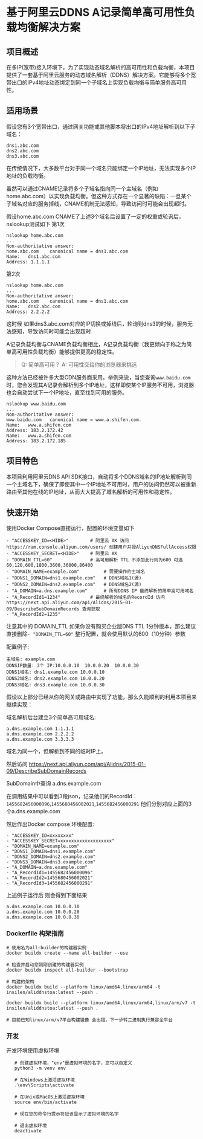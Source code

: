 # 基于阿里云DDNS A记录简单高可用性负载均衡解决方案

## 项目概述
在多IP(宽带)接入环境下，为了实现动态域名解析的高可用性和负载均衡，本项目提供了一套基于阿里云服务的动态域名解析（DDNS）解决方案。它能够将多个宽带出口的IPv4地址动态绑定到同一个子域名上实现负载均衡与简单服务高可用性。

## 适用场景

假设您有3个宽带出口，通过网关功能或其他脚本将出口的IPv4地址解析到以下子域名：

```
dns1.abc.com
dns2.abc.com
dns3.abc.com
```

在传统情况下，大多数平台对于同一个域名只能绑定一个IP地址，无法实现多个IP地址的负载均衡。

虽然可以通过CNAME记录将多个子域名指向同一个主域名（例如home.abc.com）以实现负载均衡。但这种方式存在一个显著的缺陷：一旦某个子域名对应的服务掉线，CNAME机制无法感知，导致访问时可能会出现超时。

假设home.abc.com CNAME了上述3个域名后设置了一定的权重或轮询后，nslookup测试如下
第1次
```
nslookup home.abc.com
...
Non-authoritative answer:
home.abc.com	canonical name = dns1.abc.com
Name:	dns1.abc.com
Address: 1.1.1.1
```

第2次
```
nslookup home.abc.com
...
Non-authoritative answer:
home.abc.com	canonical name = dns1.abc.com
Name:	dns2.abc.com
Address: 2.2.2.2
```
这时候 如果dns3.abc.com对应的IP切换或掉线后，轮询到dns3的时候，服务无法感知，导致访问时可能会出现超时


A记录负载均衡与CNAME负载均衡相比，A记录负载均衡（我更倾向于称之为简单高可用性负载均衡）能够提供更高的稳定性。

> Q: 简单高可用？
> A: 可用性交给你的浏览器来挑选

这种方法已经被许多大型CDN服务商采用。举例来说，当您查询`www.baidu.com`时，您会发现其A记录会解析到多个IP地址，这样即使某个IP服务不可用，浏览器也会自动尝试下一个IP地址，直至找到可用的服务。
```
nslookup www.baidu.com
...
Non-authoritative answer:
www.baidu.com	canonical name = www.a.shifen.com.
Name:	www.a.shifen.com
Address: 183.2.172.42
Name:	www.a.shifen.com
Address: 183.2.172.185
```


## 项目特色
本项目利用阿里云DNS API SDK接口，自动将多个DDNS域名的IP地址解析到同一个主域名下，确保了即使其中一个IP地址不可用时，用户的访问仍然可以被重新路由至其他在线的IP地址，从而大大提高了域名解析的可用性和稳定性。


## 快速开始

使用Docker Compose直接运行，配置的环境变量如下
```
- "ACCESSKEY_ID=<HIDE>"        # 阿里云 AK 访问https://ram.console.aliyun.com/users/ 创建用户并授AliyunDNSFullAccess权限
- "ACCESSKEY_SECRET=<HIDE>"    # 阿里云 AK
- "DOMAIN_TTL=60"              # 高可用解析 TTL 不添加此行则为600 可选60,120,600,1800,3600,36000,86400
- "DOMAIN_NAME=example.com"         # 需要操作的主域名
- "DDNS1_DOMAIN=dns1.example.com"   # DDNS域名1(源)
- "DDNS2_DOMAIN=dns2.example.com"   # DDNS域名2(源)
- "A_DOMAIN=a.dns.example.com"      # 所有DDNS IP 最终解析的简单高可用域名
- "A_RecordId1=1234"           # 最终解析的域名的RecordId 访问https://next.api.aliyun.com/api/Alidns/2015-01-09/DescribeSubDomainRecords 查询获取
- "A_RecordId2=1235"           
```

注意其中的 DOMAIN_TTL 如果你没有购买企业版DNS TTL 1分钟版本，那么建议直接删除`- "DOMAIN_TTL=60"` 整行配置，就会使用默认的600（10分钟）参数

配置例子:
```
主域名: example.com
DDNSIP数量: 3个 IP:10.0.0.10  10.0.0.20  10.0.0.30
DDNS1域名: dns1.example.com 10.0.0.10
DDNS2域名: dns2.example.com 10.0.0.20
DDNS3域名: dns3.example.com 10.0.0.30
```
假设以上部分已经从你的网关或路由中实现了功能，那么久能顺利的利用本项目来继续实现：


域名解析后台建立3个简单高可用域名:
```
a.dns.example.com 1.1.1.1
a.dns.example.com 2.2.2.2
a.dns.example.com 3.3.3.3
```
域名为同一个，但解析到不同的临时IP上。

然后访问 https://next.api.aliyun.com/api/Alidns/2015-01-09/DescribeSubDomainRecords
 
SubDomain中查询 a.dns.example.com 

在调用结果中可以看到3段json，记录他们的RecordId：`1455682456000096`,`1455680456002021`,`1455682456000291`
他们分别对应上面的3个a.dns.example.com

然后作出Docker compose 环境配置:
```
- "ACCESSKEY_ID=xxxxxxxx"
- "ACCESSKEY_SECRET=xxxxxxxxxxxxxxxxxxx" 
- "DOMAIN_NAME=example.com"
- "DDNS1_DOMAIN=dns1.example.com" 
- "DDNS2_DOMAIN=dns2.example.com"
- "DDNS3_DOMAIN=dns3.example.com"
- "A_DOMAIN=a.dns.example.com"
- "A_RecordId1=1455682456000096"
- "A_RecordId2=1455680456002021"
- "A_RecordId3=1455682456000291"     
```

上述例子运行后 则会得到下面结果
```
a.dns.example.com 10.0.0.10
a.dns.example.com 10.0.0.20
a.dns.example.com 10.0.0.30
```


### Dockerfile 构架指南
```
# 使用名为all-builder的构建器实例
docker buildx create --name all-builder --use

# 检查并启动您刚刚创建的构建器实例
docker buildx inspect all-builder --bootstrap

# 构建的架构
docker buildx build --platform linux/amd64,linux/arm64 -t insilen/aliddnstoa:latest --push .

docker buildx build --platform linux/amd64,linux/arm64,linux/arm/v7 -t insilen/aliddnstoa:latest --push .

# 目前已知linux/arm/v7平台构建镜像 会出错，下一步转二进制执行兼容全平台
```


### 开发

开发环境使用虚拟环境
```
   # 创建虚拟环境，"env"是虚拟环境的名字，您可以自定义
   python3 -m venv env

   # 在Windows上激活虚拟环境
   .\env\Scripts\activate

   # 在Unix或MacOS上激活虚拟环境
   source env/bin/activate

   # 现在您的命令行提示符应该显示了虚拟环境的名字

   # 退出虚拟环境
   deactivate
```